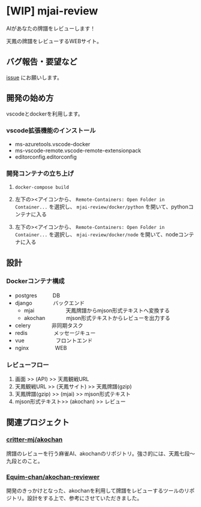 # [WIP] mjai-review
AIがあなたの牌譜をレビューします！

天鳳の牌譜をレビューするWEBサイト。

## バグ報告・要望など
[issue](https://github.com/yuarasino/mjai-review/issues/new) にお願いします。

## 開発の始め方
vscodeとdockerを利用します。

### vscode拡張機能のインストール
- ms-azuretools.vscode-docker
- ms-vscode-remote.vscode-remote-extensionpack
- editorconfig.editorconfig

### 開発コンテナの立ち上げ

1. `docker-compose build`

2. 左下の><アイコンから、 `Remote-Containers: Open Folder in Container...` を選択し、 `mjai-review/docker/python` を開いて、pythonコンテナに入る

3. 左下の><アイコンから、 `Remote-Containers: Open Folder in Container...` を選択し、 `mjai-review/docker/node` を開いて、nodeコンテナに入る


## 設計

### Dockerコンテナ構成
- postgres　　　DB
- django　　　　バックエンド
  - mjai　　　　　　天鳳牌譜からmjson形式テキストへ変換する
  - akochan　　　　mjson形式テキストからレビューを出力する
- celery　　　　非同期タスク
- redis　　　　　メッセージキュー
- vue　　　　　　フロントエンド
- nginx　　　　　WEB

### レビューフロー
1. 画面 >> (API) >> 天鳳観戦URL
2. 天鳳観戦URL >> (天鳳サイト) >> 天鳳牌譜(gzip)
3. 天鳳牌譜(gzip) >> (mjai) >> mjson形式テキスト
4. mjson形式テキスト>> (akochan) >> レビュー


## 関連プロジェクト

### [critter-mj/akochan](https://github.com/critter-mj/akochan)
牌譜のレビューを行う麻雀AI、akochanのリポジトリ。強さ的には、天鳳七段〜九段とのこと。

### [Equim-chan/akochan-reviewer](https://github.com/Equim-chan/akochan-reviewer)
開発のきっかけとなった、akochanを利用して牌譜をレビューするツールのリポジトリ。設計をする上で、参考にさせていただきました。
